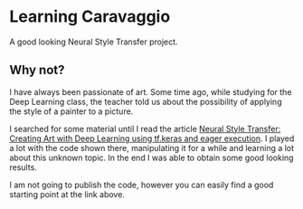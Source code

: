 # Learning Caravaggio
A good looking Neural Style Transfer project.

## Why not?
I have always been passionate of art. Some time ago, while studying for the Deep Learning class, the teacher told us about the possibility of applying the style of a painter to a picture.

I searched for some material until I read the article [Neural Style Transfer: Creating Art with Deep Learning using tf.keras and eager execution](https://medium.com/tensorflow/neural-style-transfer-creating-art-with-deep-learning-using-tf-keras-and-eager-execution-7d541ac31398). I played a lot with the code shown there, manipulating it for a while and learning a lot about this unknown topic. In the end I was able to obtain some good looking results.

I am not going to publish the code, however you can easily find a good starting point at the link above.
